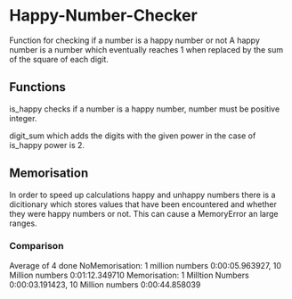 # Happy-Number-Checker
Function for checking if a number is a happy number or not
A happy number is a number which eventually reaches 1 when replaced by the sum of the square of each digit.

## Functions

is_happy checks if a number is a happy number, number must be positive integer.

digit_sum which adds the digits with the given power in the case of is_happy power is 2. 

## Memorisation

In order to speed up calculations happy and unhappy numbers there is a dicitionary which stores
values that have been encountered and whether they were happy numbers or not.
This can cause a MemoryError an large ranges.

### Comparison
Average of 4 done
NoMemorisation: 1 million numbers 0:00:05.963927, 10 Million numbers 0:01:12.349710
Memorisation: 1 Milltion Numbers 0:00:03.191423, 10 Million numbers 0:00:44.858039